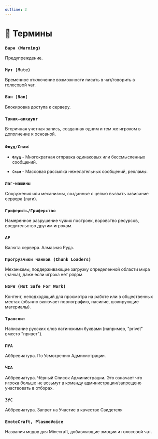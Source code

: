 ```yaml
---
outline: 3
---
```


# 📜 Термины

### **`Варн (Warning)`** <iconify-icon icon="solar:danger-triangle-bold-duotone" style="margin-right:0.10rem;margin:center;color: #868dcc" ></iconify-icon>
Предупреждение.


 
### **`Мут (Mute)`** <iconify-icon icon="solar:muted-bold-duotone" style="margin-right:0.10rem;margin:center;color: #868dcc" ></iconify-icon>
Временное отключение возможности писать в чат/говорить в голосовой чат.


 
### **`Бан (Ban)`** <iconify-icon icon="solar:user-block-rounded-bold-duotone" style="margin-right:0.10rem;margin:center;color: #868dcc" ></iconify-icon>
Блокировка доступа к серверу.


 
### **`Твинк-аккаунт`** <iconify-icon icon="solar:users-group-two-rounded-bold-duotone" style="margin-right:0.10rem;margin:center;color: #868dcc" ></iconify-icon>
Вторичная учетная запись, созданная одним и тем же игроком в дополнение к основной.


 
### **`Флуд/Спам`**: <iconify-icon icon="solar:chat-round-unread-bold-duotone" style="margin-right:0.10rem;margin:center;color: #868dcc" ></iconify-icon>

- **`Флуд`** - Многократная отправка одинаковых или бессмысленных сообщений.
* **`Спам`** - Массовая рассылка нежелательных сообщений, рекламы.


 
### **`Лаг-машины`** <iconify-icon icon="solar:course-down-bold-duotone" style="margin-right:0.10rem;margin:center;color: #868dcc" ></iconify-icon>
Сооружения или механизмы, созданные с целью вызвать зависание сервера (лаги).


 
### **`Гриферить/Гриферство`** <iconify-icon icon="solar:bomb-bold-duotone" style="margin-right:0.10rem;margin:center;color: #868dcc" ></iconify-icon>
Намеренное разрушение чужих построек, воровство ресурсов, вредительство другим игрокам.


 
### **`АР`** 
Валюта сервера. Алмазная Руда.


 
### **`Прогрузчики чанков (Chunk Loaders)`** <iconify-icon icon="solar:box-minimalistic-bold-duotone" style="margin-right:0.10rem;margin:center;color: #868dcc" ></iconify-icon>
Механизмы, поддерживающие загрузку определенной области мира (чанка), даже если игрока нет рядом.


 
### **`NSFW (Not Safe For Work)`** <iconify-icon icon="solar:body-shape-bold-duotone" style="margin-right:0.10rem;margin:center;color: #868dcc" ></iconify-icon>
Контент, неподходящий для просмотра на работе или в общественных местах (обычно включает порнографию, насилие, шокирующие материалы).


 
### **`Транслит`** <iconify-icon icon="solar:text-field-focus-bold-duotone" style="margin-right:0.10rem;margin:center;color: #868dcc" ></iconify-icon>
Написание русских слов латинскими буквами (например, "privet" вместо "привет").


 
### **`ПУА`** <iconify-icon icon="solar:eye-scan-bold-duotone" style="margin-right:0.10rem;margin:center;color: #868dcc" ></iconify-icon>
Аббревиатура. По Усмотрению Администрации.


 
### **`ЧСА`** <iconify-icon icon="solar:list-cross-bold-duotone" style="margin-right:0.10rem;margin:center;color: #868dcc" ></iconify-icon>
Аббревиатура. Чёрный Список Администрации. Это означает что игрока больше не возьмут в команду администрации/запрещено участвовать в отборах.


### **`ЗУС`**  <iconify-icon icon="solar:forbidden-bold-duotone" style="margin-right:0.10rem;margin:center;color: #868dcc" ></iconify-icon>
Аббревиатура. Запрет на Участие в качестве Свидетеля 
 
 
### **`EmoteCraft, PlasmoVoice`** 
Названия модов для Minecraft, добавляющие эмоции и голосовой чат. <br/> <sup> <Pill name="EmoteCraft" link="https://www.curseforge.com/minecraft/mc-mods/emotecraft-forge" image="https://media.forgecdn.net/avatars/thumbnails/294/964/64/64/637335210850751725.png" color="#868dcc"  /> <Pill name="PlasmoVoice" link="https://www.curseforge.com/minecraft/mc-mods/plasmo-voice" image="https://media.forgecdn.net/avatars/thumbnails/365/621/64/64/637532352743073267.png" color="#868dcc"  /> </sup>
 
